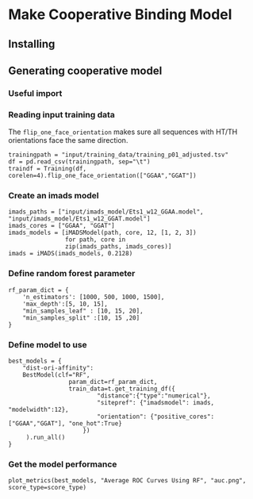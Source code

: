 # Make Cooperative Binding Model

## Installing

## Generating cooperative model

### Useful import


### Reading input training data

The `flip_one_face_orientation` makes sure all sequences with HT/TH orientations
face the same direction.
~~~~{.python}
trainingpath = "input/training_data/training_p01_adjusted.tsv"
df = pd.read_csv(trainingpath, sep="\t")
traindf = Training(df, corelen=4).flip_one_face_orientation(["GGAA","GGAT"])
~~~~

### Create an imads model
~~~~{.python}
imads_paths = ["input/imads_model/Ets1_w12_GGAA.model", "input/imads_model/Ets1_w12_GGAT.model"]
imads_cores = ["GGAA", "GGAT"]
imads_models = [iMADSModel(path, core, 12, [1, 2, 3])
                for path, core in
                zip(imads_paths, imads_cores)]
imads = iMADS(imads_models, 0.2128)
~~~~

### Define random forest parameter

~~~~{.python}
rf_param_dict = {
    'n_estimators': [1000, 500, 1000, 1500],
    'max_depth':[5, 10, 15],
    "min_samples_leaf" : [10, 15, 20],
    "min_samples_split" :[10, 15 ,20]
}
~~~~

### Define model to use

~~~~{.python}
best_models = {
    "dist-ori-affinity":
    BestModel(clf="RF",
                 param_dict=rf_param_dict,
                 train_data=t.get_training_df({
                         "distance":{"type":"numerical"},
                         "sitepref": {"imadsmodel": imads, "modelwidth":12},
                         "orientation": {"positive_cores":["GGAA","GGAT"], "one_hot":True}
                     })
     ).run_all()
}
~~~~

### Get the model performance

~~~~{.python}
plot_metrics(best_models, "Average ROC Curves Using RF", "auc.png", score_type=score_type)
~~~~
